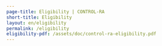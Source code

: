 ```yaml
---
page-title: Eligibility | CONTROL-RA
short-title: Eligibility
layout: en/eligibility
permalink: /eligibility
eligibility-pdf: /assets/doc/control-ra-eligibility.pdf
---
```

